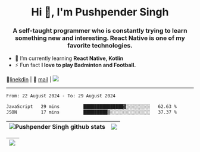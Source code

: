 <h1 align="center">Hi 👋, I'm Pushpender Singh</h1>
<h3 align="center">A self-taught programmer who is constantly trying to learn something new and interesting. React Native is one of my favorite technologies.</h3>

- 🌱 I’m currently learning **React Native, Kotlin**
- ⚡ Fun fact **I love to play Badminton and Football.**

👔[linekdin](https://www.linkedin.com/in/pushpender-singh-240061202/) | 📧 [mail](mailto:pushpendersingh694@gmail.com) | 
<a href="https://github.com/pushpender-singh-ap/pushpender-singh-ap">
    <img src="https://komarev.com/ghpvc/?username=pushpender-singh-ap&style=for-the-badge">
</a>


---

<!--START_SECTION:waka-->

```txt
From: 22 August 2024 - To: 29 August 2024

JavaScript   29 mins         ███████████████▓░░░░░░░░░   62.63 %
JSON         17 mins         █████████▒░░░░░░░░░░░░░░░   37.37 %
```

<!--END_SECTION:waka-->


| <a><img align="center" src="https://github-readme-stats-iota-ecru-15.vercel.app/api?username=pushpender-singh-ap&show_icons=true&include_all_commits=true&theme=buefy&hide_border=true" alt="Pushpender Singh github stats" /></a> | <a><img align="center" src="https://github-readme-stats-iota-ecru-15.vercel.app/api/top-langs/?username=pushpender-singh-ap&layout=compact&theme=buefy&hide_border=true" /></a> |
| ------------- | ------------- |

| <a> <img align="left" src="https://github-readme-streak-stats.herokuapp.com/?user=pushpender-singh-ap" /></br> </a> |
| ------------- |
